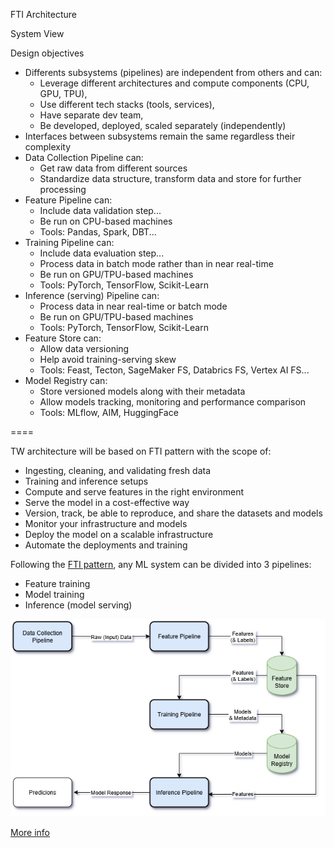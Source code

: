 FTI Architecture


System View

Design objectives
- Differents subsystems (pipelines) are independent from others and can:
  - Leverage different architectures and compute components (CPU, GPU, TPU), 
  - Use different tech stacks (tools, services),
  - Have separate dev team,
  - Be developed, deployed, scaled separately (independently)
- Interfaces between subsystems remain the same regardless their complexity
- Data Collection Pipeline can:
  - Get raw data from different sources
  - Standardize data structure, transform data and store for further processing
- Feature Pipeline can:
  - Include data validation step...
  - Be run on CPU-based machines
  - Tools: Pandas, Spark, DBT...
- Training Pipeline can:
  - Include data evaluation step...
  - Process data in batch mode rather than in near real-time
  - Be run on GPU/TPU-based machines
  - Tools: PyTorch, TensorFlow, Scikit-Learn
- Inference (serving) Pipeline can:
  - Process data in near real-time or batch mode
  - Be run on GPU/TPU-based machines
  - Tools: PyTorch, TensorFlow, Scikit-Learn
- Feature Store can:
  - Allow data versioning
  - Help avoid training-serving skew
  - Tools: Feast, Tecton, SageMaker FS, Databrics FS, Vertex AI FS...
- Model Registry can: 
  - Store versioned models along with their metadata
  - Allow models tracking, monitoring and performance comparison
  - Tools: MLflow, AIM, HuggingFace

====

TW architecture will be based on FTI pattern with the scope of:
- Ingesting, cleaning, and validating fresh data
- Training and inference setups
- Compute and serve features in the right environment
- Serve the model in a cost-effective way
- Version, track, be able to reproduce, and share the datasets and models
- Monitor your infrastructure and models
- Deploy the model on a scalable infrastructure
- Automate the deployments and training

Following the [FTI pattern](https://medium.com/decodingml/building-ml-systems-the-right-way-using-the-fti-architecture-d9cc0cd29abf), any ML system can be divided into 3 pipelines:
- Feature training 
- Model training
- Inference (model serving)

![alt text](/images/AI_LLM_Ref_Arch_System.png)

[More info](https://www.hopsworks.ai/post/mlops-to-ml-systems-with-fti-pipelines)